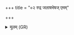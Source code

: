 +++
title = "०२ रुद्र जलाषभेषज् एमम्"

+++
<details><summary>मूलम् (GR)</summary>

+++(see Griffiths 2004–2005, 252; = PSK 20.56.2; pāda c- restore jalāṣam iti as a reference to 20.39.6cd?)+++रुद्र जलाषभेषज्- +++(jalāṣabheṣaja)+++  
-एमं रोगम् अशीसमो  
जलाणिति ॥
</details>